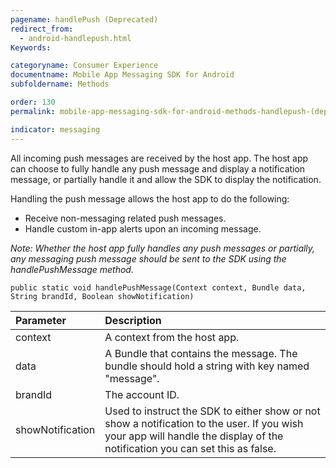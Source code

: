 ```yaml
---
pagename: handlePush (Deprecated)
redirect_from:
  - android-handlepush.html
Keywords:

categoryname: Consumer Experience
documentname: Mobile App Messaging SDK for Android
subfoldername: Methods

order: 130
permalink: mobile-app-messaging-sdk-for-android-methods-handlepush-(deprecated).html

indicator: messaging
---
```


All incoming push messages are received by the host app. The host app can choose to fully handle any push message and display a notification message, or partially handle it and allow the SDK to display the notification.

Handling the push message allows the host app to do the following:

- Receive non-messaging related push messages.
- Handle custom in-app alerts upon an incoming message.

*Note: Whether the host app fully handles any push messages or partially, any messaging push message should be sent to the SDK using the handlePushMessage method.*

`public static void handlePushMessage(Context context, Bundle data, String brandId, Boolean showNotification)`

| Parameter | Description |
| :--- | :--- |
| context | A context from the host app. |
| data | A Bundle that contains the message. The bundle should hold a string with key named "message". |
| brandId | The account ID. |
| showNotification | Used to instruct the SDK to either show or not show a notification to the user. If you wish your app will handle the display of the notification you can set this as false. |

